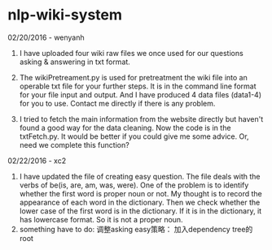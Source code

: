# nlp-wiki-system

02/20/2016 - wenyanh
1. I have uploaded four wiki raw files we once used for our questions asking & answering in txt format.

2. The wikiPretreament.py is used for pretreatment the wiki file into an operable txt file for your further steps.
It is in the command line format for your file input and output.
And I have produced 4 data files (data1-4) for you to use. Contact me directly if there is any problem.

3. I tried to fetch the main information from the website directly but haven't found a good way for the data cleaning. Now the code is in the txtFetch.py.
It would be better if you could give me some advice. Or, need we complete this function?


02/22/2016 - xc2
1. I have updated the file of creating easy question. The file deals with the verbs of be(is, are, am, was, were). One of the problem is to identify whether the first word is proper noun or not. My thought is to record the appearance of each word in the dictionary. Then we check whether the lower case of the first word is in the dictionary. If it is in the dictionary, it has lowercase format. So it is not a proper noun.  
2. something have to do:
调整asking easy策略： 加入dependency tree的root

